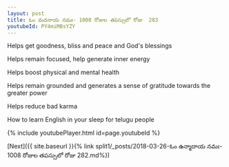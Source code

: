 ```yaml
---
layout: post
title: ఓం మదనాయ నమః- 1008 రోజుల తపస్సులో రోజు  283
youtubeId: PY4miMBsYZY
---
```

 
 
Helps get goodness, bliss and peace and God's blessings
 
Helps remain focused, help generate inner energy 
 
Helps boost physical and mental health 
 
Helps remain grounded and generates a sense of gratitude towards the greater power 
 
Helps reduce bad karma
 
How to learn English in your sleep for telugu people
 
 
 
 


{% include youtubePlayer.html id=page.youtubeId %}
 
[Next]({{ site.baseurl }}{% link split1/_posts/2018-03-26-ఓం ఉన్మాదాయ నమః- 1008 రోజుల తపస్సులో రోజు  282.md%})
 
